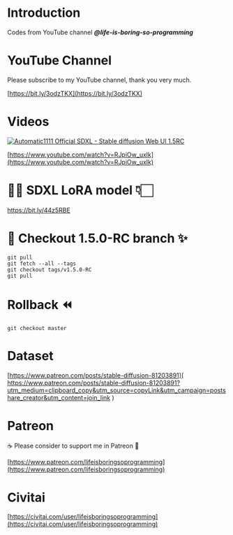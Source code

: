 # Introduction
Codes from YouTube channel ***@life-is-boring-so-programming***

# YouTube Channel
Please subscribe to my YouTube channel, thank you very much. 

[https://bit.ly/3odzTKX](https://bit.ly/3odzTKX)

# Videos
[![Automatic1111 Official SDXL - Stable diffusion Web UI 1.5RC](https://img.youtube.com/vi/RJpiOw_uxlk/sddefault.jpg)](https://www.youtube.com/watch?v=RJpiOw_uxlk)

[https://www.youtube.com/watch?v=RJpiOw_uxlk](https://www.youtube.com/watch?v=RJpiOw_uxlk)

# 👩‍🦰 SDXL LoRA model 👇🏻
https://bit.ly/44z5RBE

# 🔀 Checkout 1.5.0-RC branch ✨
```
git pull
git fetch --all --tags
git checkout tags/v1.5.0-RC
git pull
```

# Rollback ⏪
```
git checkout master
```

# Dataset
[https://www.patreon.com/posts/stable-diffusion-81203891](
https://www.patreon.com/posts/stable-diffusion-81203891?utm_medium=clipboard_copy&utm_source=copyLink&utm_campaign=postshare_creator&utm_content=join_link
)

# Patreon
☕️ Please consider to support me in Patreon 🍻

[https://www.patreon.com/lifeisboringsoprogramming](https://www.patreon.com/lifeisboringsoprogramming)

# Civitai
[https://civitai.com/user/lifeisboringsoprogramming](https://civitai.com/user/lifeisboringsoprogramming)
